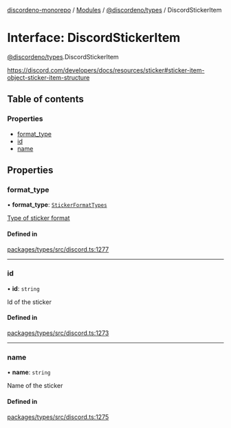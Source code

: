 [discordeno-monorepo](../README.md) / [Modules](../modules.md) / [@discordeno/types](../modules/discordeno_types.md) / DiscordStickerItem

# Interface: DiscordStickerItem

[@discordeno/types](../modules/discordeno_types.md).DiscordStickerItem

https://discord.com/developers/docs/resources/sticker#sticker-item-object-sticker-item-structure

## Table of contents

### Properties

- [format_type](discordeno_types.DiscordStickerItem.md#format_type)
- [id](discordeno_types.DiscordStickerItem.md#id)
- [name](discordeno_types.DiscordStickerItem.md#name)

## Properties

### format_type

• **format_type**: [`StickerFormatTypes`](../enums/discordeno_types.StickerFormatTypes.md)

[Type of sticker format](https://discord.com/developers/docs/resources/sticker#sticker-object-sticker-format-types)

#### Defined in

[packages/types/src/discord.ts:1277](https://github.com/deepsarda/discordeno/blob/c6dc30bb/packages/types/src/discord.ts#L1277)

---

### id

• **id**: `string`

Id of the sticker

#### Defined in

[packages/types/src/discord.ts:1273](https://github.com/deepsarda/discordeno/blob/c6dc30bb/packages/types/src/discord.ts#L1273)

---

### name

• **name**: `string`

Name of the sticker

#### Defined in

[packages/types/src/discord.ts:1275](https://github.com/deepsarda/discordeno/blob/c6dc30bb/packages/types/src/discord.ts#L1275)
